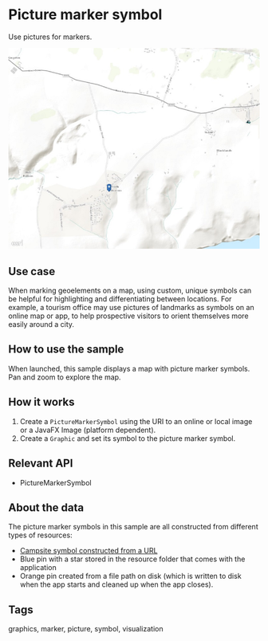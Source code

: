 # Picture marker symbol

Use pictures for markers.

![Image of picture marker symbol](RenderPictureMarkers.jpg)

## Use case

When marking geoelements on a map, using custom, unique symbols can be helpful for highlighting and differentiating between locations. For example, a tourism office may use pictures of landmarks as symbols on an online map or app, to help prospective visitors to orient themselves more easily around a city.

## How to use the sample

When launched, this sample displays a map with picture marker symbols. Pan and zoom to explore the map.

## How it works

1. Create a `PictureMarkerSymbol` using the URI to an online or local image or a JavaFX Image (platform dependent).
2. Create a `Graphic` and set its symbol to the picture marker symbol.

## Relevant API

* PictureMarkerSymbol

## About the data

The picture marker symbols in this sample are all constructed from different types of resources:
* [Campsite symbol constructed from a URL](http://sampleserver6.arcgisonline.com/arcgis/rest/services/Recreation/FeatureServer/0/images/e82f744ebb069bb35b234b3fea46deae)
* Blue pin with a star stored in the resource folder that comes with the application
* Orange pin created from a file path on disk (which is written to disk when the app starts and cleaned up when the app closes).

## Tags

graphics, marker, picture, symbol, visualization